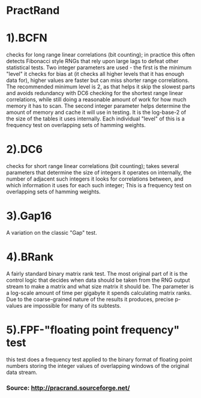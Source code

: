 # PractRand

# 1).BCFN
checks for long range linear correlations (bit counting); in practice this often detects Fibonacci style RNGs that rely upon large lags to defeat other statistical tests. Two integer parameters are used - the first is the minimum "level" it checks for bias at (it checks all higher levels that it has enough data for), higher values are faster but can miss shorter range correlations.  The recommended minimum level is 2, as that helps it skip the slowest parts and avoids redundancy with DC6 checking for the shortest range linear correlations, while still doing a reasonable amount of work for how much memory it has to scan. The second integer parameter helps determine the amount of memory and cache it will use in testing.  It is the log-base-2 of the size of the tables it uses internally. Each individual "level" of this is a frequency test on overlapping sets of hamming weights.  
	
	
# 2).DC6
checks for short range linear correlations (bit counting); takes several parameters that determine the size of integers it operates on internally, the number of adjacent such integers it looks for correlations between, and which information it uses for each such integer; This is a frequency test on overlapping sets of hamming weights.  
	
	
# 3).Gap16
A variation on the classic "Gap" test. 
  
	
# 4).BRank
A fairly standard binary matrix rank test.  The most original part of it is the control logic that decides when data should be taken from the RNG output stream to make a matrix and what size matrix it should be.  The parameter is a log-scale amount of time per gigabyte it spends calculating matrix ranks. Due to the coarse-grained nature of the results it produces, precise p-values are impossible for many of its subtests. 
	
	
# 5).FPF-"floating point frequency" test
this test does a frequency test applied to the binary format of floating point numbers storing the integer values of overlapping windows of the original data stream.  


### Source: http://pracrand.sourceforge.net/
